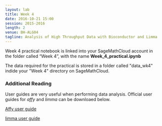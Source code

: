 ```yaml
---
layout: lab
title: Week 4
date: 2016-10-21 15:00
session: 2015-2016
length: 2
venue: BH-ALG04
tagline: Analysis of High Throughput Data with Bioconductor and Limma
---
```


Week 4 practical notebook is linked into your SageMathCloud account in the folder called “Week 4”, with the name **Week_4_practical.ipynb**

The data required for the practical is stored in a folder called "data_wk4" indide your "Week 4" directory on SageMathCloud.

### Additional Reading

User guides are very useful when performing data analysis. Official user guides for *affy* and *limma* can be downloaed below.

[Affy user guide](http://opendsi.cc/bioinformatics/assets/affy.pdf)


[limma user guide](http://opendsi.cc/bioinformatics/assets/limma_usersguide.pdf)
